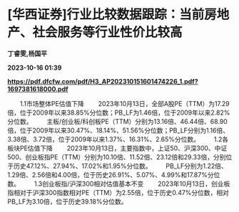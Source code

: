 # [华西证券]行业比较数据跟踪：当前房地产、社会服务等行业性价比较高
**丁睿雯,杨国平**

**2023-10-16 01:39**

**https://pdf.dfcfw.com/pdf/H3_AP202310151601474226_1.pdf?1697381618000.pdf**

　　1.1市场整体PE估值下降 　　2023年10月13日，全部A股PE（TTM）为17.29倍，位于2009年以来38.85%分位数；PB\_LF为1.46倍，位于2009年以来2.82%分位数。 　　主板/创业板/科创板PE（TTM）分别为13.16倍、46.44倍、68.90倍，位于2009年以来30.47%、18.14%、51.56%分位数；PB\_LF分别为1.16倍、3.38倍、3.72倍，位于2009年以来1.37%、16.31%、2.65%分位数。 　　1.2各板块PE估值下降 　　2023年10月13日，主要指数中，上证50、沪深300、中证500、创业板指PE（TTM）分别为10.10倍、11.52倍、23.12倍和29.33倍，分别位于历史47.12%、27.94%、17.02%和1.95%分位数。 　　PB\_LF分别为1.22倍、1.29倍、2.56倍和4.00倍，位于历史26.91%、5.07%、4.99%和17.87%分位数。 　　1.3创业板指/沪深300相对估值基本不变 　　2023年10月13日，创业板指相对于沪深300指数相对PE（TTM）为2.55倍，位于历史0.47%分位数，相对PB\_LF为3.10倍，位于历史39.18%分位数。
